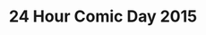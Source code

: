 ---
layout: story
title: 24 Hour Comic Day 2015
image: /assets/24hcd15/24hcdp
imageType: .png
pageNumber: 24
baseurl: /other/24hcd15/24hcd15
numPages: 24
---